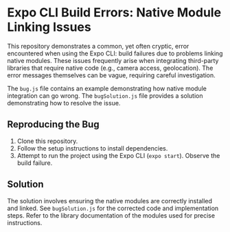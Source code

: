 # Expo CLI Build Errors: Native Module Linking Issues

This repository demonstrates a common, yet often cryptic, error encountered when using the Expo CLI: build failures due to problems linking native modules.  These issues frequently arise when integrating third-party libraries that require native code (e.g., camera access, geolocation).  The error messages themselves can be vague, requiring careful investigation.

The `bug.js` file contains an example demonstrating how native module integration can go wrong. The `bugSolution.js` file provides a solution demonstrating how to resolve the issue.

## Reproducing the Bug

1.  Clone this repository.
2.  Follow the setup instructions to install dependencies.
3.  Attempt to run the project using the Expo CLI (`expo start`).  Observe the build failure.

## Solution

The solution involves ensuring the native modules are correctly installed and linked.  See `bugSolution.js` for the corrected code and implementation steps.  Refer to the library documentation of the modules used for precise instructions.